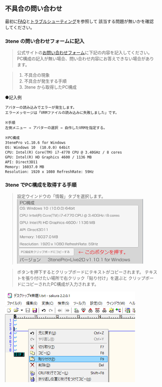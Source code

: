 ## 不具合の問い合わせ

最初に[FAQ](#faq.md)と[トラブルシューティング](#troubleshooting.md)を参照して
該当する問題が無いかを確認してください。


### 3tene の問い合わせフォームに記入

>公式サイトの[お問い合わせフォーム](https://3tene.com/contact/)に下記の内容を記入してください。
>PC構成の記入が無い場合、問い合わせ内容にお答えできない場合があります。

>1. 不具合の現象
>2. 不具合が発生する手順
>3. 3tene から取得したPC構成

●記入例
```
アバターの読み込みでエラーが発生します。
エラーメッセージは「VRMファイルの読み込みに失敗しました」です。

※手順
左側メニュー → アバターの選択 → 自作したVRMを指定する。

※PC構成
3tenePro v1.10.6 for Windows
OS: Windows 10  (10.0.0) 64bit
CPU: Intel(R) Core(TM) i7-4770 CPU @ 3.40GHz / 8 cores
GPU: Intel(R) HD Graphics 4600 / 1136 MB
API: Direct3D11
Memory: 16037.0 MB
Resolution: 1920 x 1080 RefreshRate: 59Hz
```

### 3tene でPC構成を取得する手順

>設定ウインドウの「情報」タブを選択します。
![画像](image/spec.png "ボタン")


>ボタンを押下するとクリップボードにテキストがコピーされます。
>テキストを張り付けたい場所で右クリック「貼り付け」を選ぶと
>クリップボードにコピーされたPC構成が入力されます。

![画像](image/spec_paste.gif "貼り付け")

